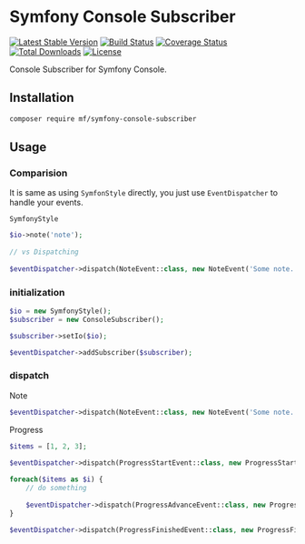 Symfony Console Subscriber
==========================

[![Latest Stable Version](https://img.shields.io/packagist/v/mf/symfony-console-subscriber.svg)](https://packagist.org/packages/mf/symfony-console-subscriber)
[![Build Status](https://travis-ci.org/MortalFlesh/symfony-console-subscriber.svg?branch=master)](https://travis-ci.org/MortalFlesh/symfony-console-subscriber)
[![Coverage Status](https://coveralls.io/repos/github/MortalFlesh/symfony-console-subscriber/badge.svg?branch=master)](https://coveralls.io/github/MortalFlesh/symfony-console-subscriber?branch=master)
[![Total Downloads](https://img.shields.io/packagist/dt/mf/symfony-console-subscriber.svg)](https://packagist.org/packages/mf/symfony-console-subscriber)
[![License](https://img.shields.io/packagist/l/mf/symfony-console-subscriber.svg)](https://packagist.org/packages/mf/symfony-console-subscriber)

Console Subscriber for Symfony Console.


## Installation
```bash
composer require mf/symfony-console-subscriber
```


## Usage

### Comparision
It is same as using `SymfonStyle` directly, you just use `EventDispatcher` to handle your events.

`SymfonyStyle`
```php
$io->note('note');
    
// vs Dispatching
    
$eventDispatcher->dispatch(NoteEvent::class, new NoteEvent('Some note.'));
```


### initialization
```php
$io = new SymfonyStyle();
$subscriber = new ConsoleSubscriber();

$subscriber->setIo($io);

$eventDispatcher->addSubscriber($subscriber);
```

### dispatch
Note
```php
$eventDispatcher->dispatch(NoteEvent::class, new NoteEvent('Some note.'));
```

Progress
```php
$items = [1, 2, 3];
    
$eventDispatcher->dispatch(ProgressStartEvent::class, new ProgressStartEvent($items));

foreach($items as $i) {
    // do something
    
    $eventDispatcher->dispatch(ProgressAdvanceEvent::class, new ProgressAdvanceEvent());
}

$eventDispatcher->dispatch(ProgressFinishedEvent::class, new ProgressFinishedEvent('All items were iterated!'));
```
